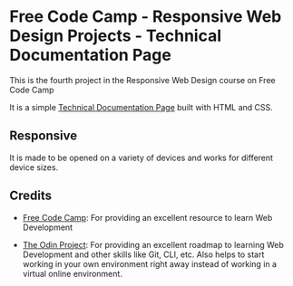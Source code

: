 # Free Code Camp - Responsive Web Design Projects - Technical Documentation Page

This is the fourth project in the Responsive Web Design course on Free Code Camp

It is a simple [Technical Documentation Page](https://thegrapescribbler.com/technical-documentation-page/) built with HTML and CSS. 

## Responsive

It is made to be opened on a variety of devices and works for different device sizes.

## Credits

* [Free Code Camp](https://www.freecodecamp.org/): For providing an excellent resource to learn Web Development

* [The Odin Project](https://www.theodinproject.com/): For providing an excellent roadmap to learning Web Development and other skills like Git, CLI, etc. Also helps to start working in your own environment right away instead of working in a virtual online environment.
